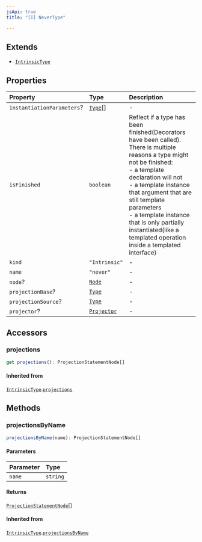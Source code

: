 ```yaml
---
jsApi: true
title: "[I] NeverType"

---
```

## Extends

- [`IntrinsicType`](Interface.IntrinsicType.md)

## Properties

| Property | Type | Description |
| :------ | :------ | :------ |
| `instantiationParameters`? | [`Type`](Type.Type.md)[] | - |
| `isFinished` | `boolean` | Reflect if a type has been finished(Decorators have been called).<br />There is multiple reasons a type might not be finished:<br />- a template declaration will not<br />- a template instance that argument that are still template parameters<br />- a template instance that is only partially instantiated(like a templated operation inside a templated interface) |
| `kind` | `"Intrinsic"` | - |
| `name` | `"never"` | - |
| `node`? | [`Node`](Type.Node.md) | - |
| `projectionBase`? | [`Type`](Type.Type.md) | - |
| `projectionSource`? | [`Type`](Type.Type.md) | - |
| `projector`? | [`Projector`](Interface.Projector.md) | - |

## Accessors

### projections

```ts
get projections(): ProjectionStatementNode[]
```

#### Inherited from

[`IntrinsicType`](Interface.IntrinsicType.md).[`projections`](Interface.IntrinsicType.md#projections)

## Methods

### projectionsByName

```ts
projectionsByName(name): ProjectionStatementNode[]
```

#### Parameters

| Parameter | Type |
| :------ | :------ |
| `name` | `string` |

#### Returns

[`ProjectionStatementNode`](Interface.ProjectionStatementNode.md)[]

#### Inherited from

[`IntrinsicType`](Interface.IntrinsicType.md).[`projectionsByName`](Interface.IntrinsicType.md#projectionsbyname)
